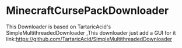 # MinecraftCursePackDownloader
This Downloader is based on TartaricAcid's SimpleMultithreadedDownloader ,This downloader just add a GUI for it
link:https://github.com/TartaricAcid/SimpleMultithreadedDownloader
